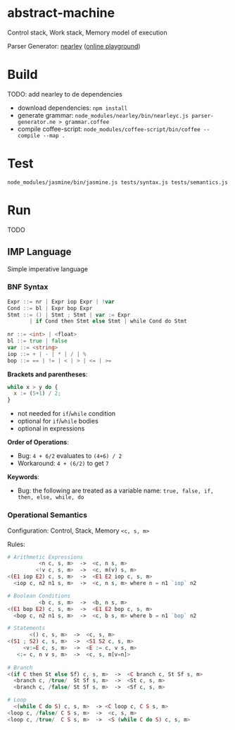 # abstract-machine

Control stack, Work stack, Memory model of execution

Parser Generator: [nearley](http://nearley.js.org) ([online playground](https://omrelli.ug/nearley-playground/))


# Build

TODO: add nearley to de dependencies

- download dependencies: `npm install`
- generate grammar: `node_modules/nearley/bin/nearleyc.js parser-generator.ne > grammar.coffee`
- compile coffee-script: `node_modules/coffee-script/bin/coffee --compile --map .`

# Test

`node_modules/jasmine/bin/jasmine.js tests/syntax.js tests/semantics.js`


# Run

TODO



## IMP Language

Simple imperative language

### BNF Syntax

```go
Expr ::= nr | Expr iop Expr | !var 
Cond ::= bl | Expr bop Expr
Stmt ::= () | Stmt ; Stmt | var := Expr 
       | if Cond then Stmt else Stmt | while Cond do Stmt
       
nr ::= <int> | <float>
bl ::= true | false
var ::= <string>
iop ::= + | - | * | / | %
bop ::= == | != | < | > | <= | >=
```

**Brackets and parentheses**:
```javascript
while x > y do {
  x := (5+1) / 2;
}
```

- not needed for `if`/`while` condition
- optional for `if`/`while` bodies
- optional in expressions


**Order of Operations**:

- Bug: `4 + 6/2` evaluates to `(4+6) / 2`
- Workaround: `4 + (6/2)` to get `7`


**Keywords**:

- Bug: the following are treated as a variable name: `true, false, if, then, else, while, do`


### Operational Semantics

Configuration: Control, Stack, Memory `<c, s, m>`

Rules:

```php
# Arithmetic Expressions
          <n c, s, m>  ->  <c, n s, m>
         <!v c, s, m>  ->  <c, m(v) s, m>
<(E1 iop E2) c, s, m>  ->  <E1 E2 iop c, s, m>
  <iop c, n2 n1 s, m>  ->  <c, n s, m> where n = n1 `iop` n2

# Boolean Conditions
          <b c, s, m>  ->  <b, n s, m>
<(E1 bop E2) c, s, m>  ->  <E1 E2 bop c, s, m>
  <bop c, n2 n1 s, m>  ->  <c, b s, m> where b = n1 `bop` n2

# Statements
       <() c, s, m>  ->  <c, s, m>
<(S1 ; S2) c, s, m>  ->  <S1 S2 c, s, m>
     <v:=E c, s, m>  ->  <E := c, v s, m>
   <:= c, n v s, m>  ->  <c, s, m[v=n]>
                
# Branch
<(if C then St else Sf) c, s, m>  ->  <C branch c, St Sf s, m>
  <branch c, /true/  St Sf s, m>  ->  <St c, s, m>
  <branch c, /false/ St Sf s, m>  ->  <Sf c, s, m>

# Loop
  <(while C do S) c, s, m>  -> <C loop c, C S s, m>
<loop c, /false/ C S s, m>  ->  <c, s, m>
<loop c, /true/  C S s, m>  ->  <S (while C do S) c, s, m>
```
